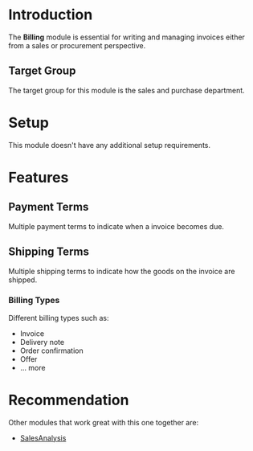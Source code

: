 # Introduction

The **Billing** module is essential for writing and managing invoices either from a sales or procurement perspective.

## Target Group

The target group for this module is the sales and purchase department.

# Setup

This module doesn't have any additional setup requirements.

# Features

## Payment Terms

Multiple payment terms to indicate when a invoice becomes due.

## Shipping Terms

Multiple shipping terms to indicate how the goods on the invoice are shipped.

### Billing Types

Different billing types such as:

* Invoice
* Delivery note
* Order confirmation
* Offer
* ... more

# Recommendation

Other modules that work great with this one together are:

* [SalesAnalysis]({/}?id=SalesAnalysis)